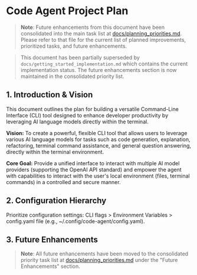 # Code Agent Project Plan

> **Note**: Future enhancements from this document have been consolidated into the main task list at [docs/planning_priorities.md](docs/planning_priorities.md). Please refer to that file for the current list of planned improvements, prioritized tasks, and future enhancements.

> This document has been partially superseded by `docs/getting_started_implementation.md` which contains the current implementation status. The future enhancements section is now maintained in the consolidated priority list.

## 1. Introduction & Vision

This document outlines the plan for building a versatile Command-Line Interface (CLI) tool designed to enhance developer productivity by leveraging AI language models directly within the terminal.

**Vision:** To create a powerful, flexible CLI tool that allows users to leverage various AI language models for tasks such as code generation, explanation, refactoring, terminal command assistance, and general question answering, directly within the terminal environment.

**Core Goal:** Provide a unified interface to interact with multiple AI model providers (supporting the OpenAI API standard) and empower the agent with capabilities to interact with the user's local environment (files, terminal commands) in a controlled and secure manner.

## 2. Configuration Hierarchy
Prioritize configuration settings: CLI flags > Environment Variables > config.yaml file (e.g., ~/.config/code-agent/config.yaml).

## 3. Future Enhancements

> **Note**: All future enhancements have been moved to the consolidated priority task list at [docs/planning_priorities.md](docs/planning_priorities.md) under the "Future Enhancements" section.
